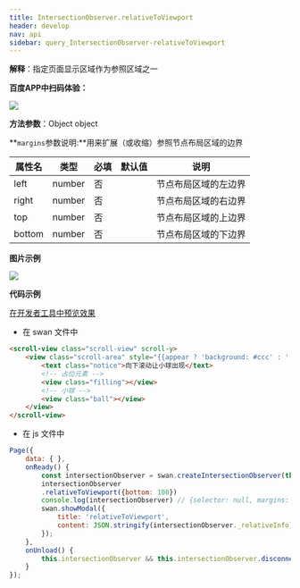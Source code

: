 ```yaml
---
title: IntersectionObserver.relativeToViewport
header: develop
nav: api
sidebar: query_IntersectionObserver-relativeToViewport
---
```

 
 
**解释**：指定页面显示区域作为参照区域之一

**百度APP中扫码体验：**

<img src="https://b.bdstatic.com/miniapp/assets/images/doc_demo/fragment_relativeToViewport.png" class="demo-qrcode-image" />

**方法参数**：Object object

**`margins`参数说明:**用来扩展（或收缩）参照节点布局区域的边界

|属性名 |类型  |必填 | 默认值 |说明|
|---- | ---- | ---- | ----|----|
|left|number|否| |节点布局区域的左边界|
|right|number|否| |节点布局区域的右边界|
|top|number|否| |节点布局区域的上边界|
|bottom|number|否| |节点布局区域的下边界|


**图片示例**

<div class="m-doc-custom-examples">
    <div class="m-doc-custom-examples-correct">
        <img src="https://b.bdstatic.com/miniapp/image/relativeToViewport.gif">
    </div>
    <div class="m-doc-custom-examples-correct">
        <img src=" ">
    </div>
    <div class="m-doc-custom-examples-correct">
        <img src=" ">
    </div>     
</div>

**代码示例**

<a href="swanide://fragment/a07d524b2571998e87a84511c1e920071574305851456" title="在开发者工具中预览效果" target="_self">在开发者工具中预览效果</a>

* 在 swan 文件中

```html
<scroll-view class="scroll-view" scroll-y>
    <view class="scroll-area" style="{{appear ? 'background: #ccc' : ''}}">
        <text class="notice">向下滚动让小球出现</text>
        <!-- 占位元素 -->
        <view class="filling"></view> 
        <!-- 小球 -->
        <view class="ball"></view>
    </view>
</scroll-view>
```

* 在 js 文件中

```js
Page({
    data: { },
    onReady() {
        const intersectionObserver = swan.createIntersectionObserver(this);
        intersectionObserver
        .relativeToViewport({bottom: 100})
        console.log(intersectionObserver) // {selector: null, margins: {bottom: 100}}
        swan.showModal({
            title: 'relativeToViewport',
            content: JSON.stringify(intersectionObserver._relativeInfo)
        });
    },
    onUnload() {
        this.intersectionObserver && this.intersectionObserver.disconnect();
    }
});
```

